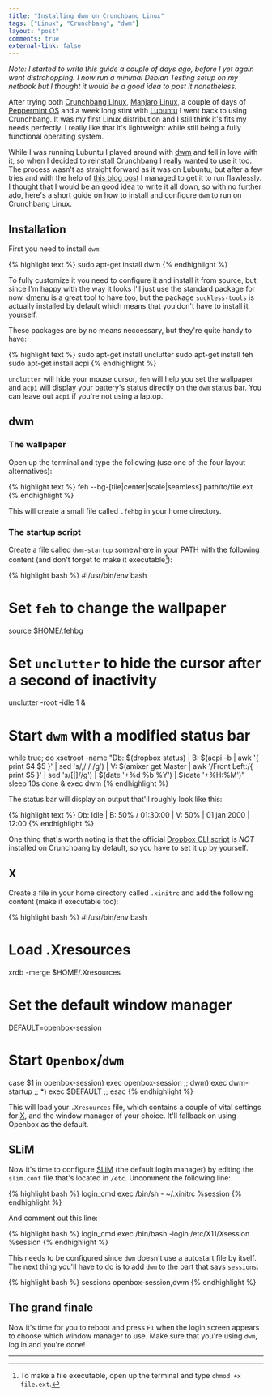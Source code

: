 ```yaml
---
title: "Installing dwm on Crunchbang Linux"
tags: ["Linux", "Crunchbang", "dwm"]
layout: "post"
comments: true
external-link: false
---
```


*Note: I started to write this guide a couple of days ago, before I yet again
went distrohopping. I now run a minimal Debian Testing setup on my netbook but
I thought it would be a good idea to post it nonetheless.*

After trying both [Crunchbang Linux](http://crunchbang.org/), [Manjaro
Linux](http://manjaro.org/), a couple of days of [Peppermint
OS](http://peppermintos.com/) and a week long stint with
[Lubuntu](http://www.lubuntu.net/) I went back to using Crunchbang. It was my
first Linux distribution and I still think it's fits my needs perfectly.
I really like that it's lightweight while still being a fully functional
operating system.

While I was running Lubuntu I played around with [dwm](http://dwm.suckless.org/)
and fell in love with it, so when I decided to reinstall Crunchbang I really
wanted to use it too. The process wasn't as straight forward as it was on
Lubuntu, but after a few tries and with the help of [this blog
post](http://cortman.wordpress.com/2012/10/23/crunchbang-slim-and-wm-madness/)
I managed to get it to run flawlessly. I thought that I would be an good idea to
write it all down, so with no further ado, here's a short guide on how to
install and configure `dwm` to run on Crunchbang Linux.

## Installation

First you need to install `dwm`:

{% highlight text %}
sudo apt-get install dwm
{% endhighlight %}

To fully customize it you need to configure it and install it from source, but
since I'm happy with the way it looks I'll just use the standard package for
now. [dmenu](http://tools.suckless.org/dmenu/) is a great tool to have too, but
the package `suckless-tools` is actually installed by default which means that
you don't have to install it yourself.

These packages are by no means neccessary, but they're quite handy to have:

{% highlight text %}
sudo apt-get install unclutter
sudo apt-get install feh
sudo apt-get install acpi
{% endhighlight %}

`unclutter` will hide your mouse cursor, `feh` will help you set the wallpaper
and `acpi` will display your battery's status directly on the `dwm` status bar.
You can leave out `acpi` if you're not using a laptop.

## dwm

### The wallpaper

Open up the terminal and type the following (use one of the four layout
alternatives):

{% highlight text %}
feh --bg-[tile|center|scale|seamless] path/to/file.ext
{% endhighlight %}

This will create a small file called `.fehbg` in your home directory.

### The startup script

Create a file called `dwm-startup` somewhere in your PATH with the following
content (and don't forget to make it executable[^20130810-1]):

{% highlight bash %}
#!/usr/bin/env bash

# Set `feh` to change the wallpaper
source $HOME/.fehbg

# Set `unclutter` to hide the cursor after a second of inactivity
unclutter -root -idle 1 &

# Start `dwm` with a modified status bar
while true; do
  xsetroot -name "Db: $(dropbox status) | B: $(acpi -b | awk '{ print $4 $5 }'
  | sed 's/,/ \/ /g') | V: $(amixer get Master | awk '/Front Left:/{ print $5 }'
  | sed 's/\[\|\]//g') | $(date '+%d %b %Y') | $(date '+%H:%M')"
  sleep 10s
done & exec dwm
{% endhighlight %}

The status bar will display an output that'll roughly look like this:

{% highlight text %}
Db: Idle | B: 50% / 01:30:00 | V: 50% | 01 jan 2000 | 12:00
{% endhighlight %}

One thing that's worth noting is that the official [Dropbox CLI
script](https://www.dropbox.com/install?os=lnx#linux-install-content) is *NOT*
installed on Crunchbang by default, so you have to set it up by yourself.

## X

Create a file in your home directory called `.xinitrc` and add the following
content (make it executable too):

{% highlight bash %}
#!/usr/bin/env bash

# Load .Xresources
xrdb -merge $HOME/.Xresources

# Set the default window manager
DEFAULT=openbox-session

# Start `Openbox`/`dwm`
case $1 in
  openbox-session)
    exec openbox-session
  ;;
  dwm)
    exec dwm-startup
  ;;
  *)
    exec $DEFAULT
  ;;
esac
{% endhighlight %}

This will load your `.Xresources` file, which contains a couple of vital
settings for [X](http://www.x.org/), and the window manager of your choice.
It'll fallback on using Openbox as the default.

## SLiM

Now it's time to configure [SLiM](http://slim.berlios.de/) (the default login
manager) by editing the `slim.conf` file that's located in `/etc`. Uncomment the
following line:

{% highlight bash %}
login_cmd           exec /bin/sh - ~/.xinitrc %session
{% endhighlight %}

And comment out this line:

{% highlight bash %}
login_cmd           exec /bin/bash -login /etc/X11/Xsession %session
{% endhighlight %}

This needs to be configured since `dwm` doesn't use a autostart file by itself.
The next thing you'll have to do is to add `dwm` to the part that says
`sessions`:

{% highlight bash %}
sessions            openbox-session,dwm
{% endhighlight %}

## The grand finale

Now it's time for you to reboot and press `F1` when the login screen appears to
choose which window manager to use. Make sure that you're using `dwm`, log in
and you're done!

* * *

[^20130810-1]: To make a file executable, open up the terminal and type `chmod +x file.ext`.
